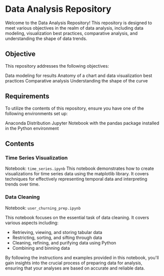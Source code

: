 # Data Analysis Repository
Welcome to the Data Analysis Repository! This repository is designed to meet various objectives in the realm of data analysis, including data modeling, visualization best practices, comparative analysis, and understanding the shape of data trends.

## Objective
This repository addresses the following objectives:

Data modeling for results
Anatomy of a chart and data visualization best practices
Comparative analysis
Understanding the shape of the curve
## Requirements
To utilize the contents of this repository, ensure you have one of the following environments set up:

Anaconda Distribution
Jupyter Notebook with the pandas package installed in the Python environment
## Contents
### Time Series Visualization
Notebook: `time_series.ipynb`
This notebook demonstrates how to create visualizations for time series data using the matplotlib library. It covers techniques for effectively representing temporal data and interpreting trends over time.

### Data Cleaning
Notebook: `user_churning_prep.ipynb`

This notebook focuses on the essential task of data cleaning. It covers various aspects including:

-   Retrieving, viewing, and storing tabular data
-   Restricting, sorting, and sifting through data
-   Cleaning, refining, and purifying data using Python
-   Combining and binning data

By following the instructions and examples provided in this notebook, you'll gain insights into the crucial process of preparing data for analysis, ensuring that your analyses are based on accurate and reliable data.